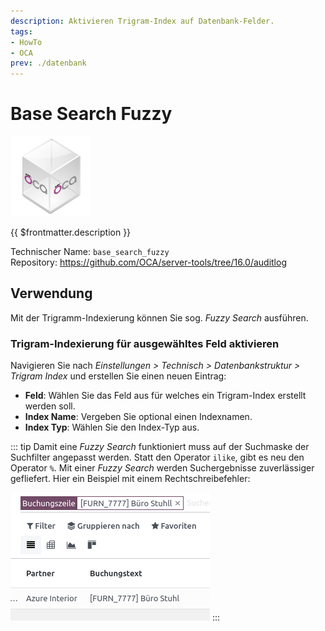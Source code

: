 ```yaml
---
description: Aktivieren Trigram-Index auf Datenbank-Felder.
tags:
- HowTo
- OCA
prev: ./datenbank
---
```

# Base Search Fuzzy
![icon_oca_app](assets/icon_oca_app.png)

{{ $frontmatter.description }}

Technischer Name: `base_search_fuzzy`\
Repository: <https://github.com/OCA/server-tools/tree/16.0/auditlog>

## Verwendung

Mit der Trigramm-Indexierung können Sie sog. *Fuzzy Search* ausführen. 

### Trigram-Indexierung für ausgewähltes Feld aktivieren

Navigieren Sie nach *Einstellungen > Technisch > Datenbankstruktur > Trigram Index* und erstellen Sie einen neuen Eintrag:

* **Feld**: Wählen Sie das Feld aus für welches ein Trigram-Index erstellt werden soll.
* **Index Name**: Vergeben Sie optional einen Indexnamen.
* **Index Typ**: Wählen Sie den Index-Typ aus.

::: tip
Damit eine *Fuzzy Search* funktioniert muss auf der Suchmaske der Suchfilter  angepasst werden. Statt den Operator `ilike`, gibt es neu den Operator `%`. Mit einer *Fuzzy Search* werden Suchergebnisse zuverlässiger gefliefert. Hier ein Beispiel mit einem Rechtschreibefehler:

![](assets/Base%20Search%20Fuzzy.png)
:::